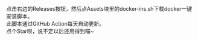 点击右边的Releases按钮，然后点Assets块里的docker-ins.sh下载docker一键安装脚本。  
此脚本通过GitHub Action每天自动更新。  
点个Star呗，说不定以后还用得到喵~

